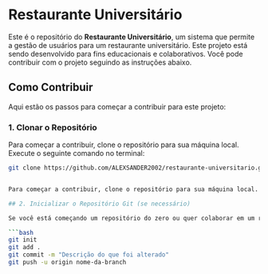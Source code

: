 # Restaurante Universitário

Este é o repositório do **Restaurante Universitário**, um sistema que permite a gestão de usuários para um restaurante universitário. Este projeto está sendo desenvolvido para fins educacionais e colaborativos. Você pode contribuir com o projeto seguindo as instruções abaixo.

## Como Contribuir

Aqui estão os passos para começar a contribuir para este projeto:

### 1. **Clonar o Repositório**

Para começar a contribuir, clone o repositório para sua máquina local. Execute o seguinte comando no terminal:

```bash
git clone https://github.com/ALEXSANDER2002/restaurante-universitario.git


Para começar a contribuir, clone o repositório para sua máquina local. Execute o seguinte comando no terminal:

## 2. Inicializar o Repositório Git (se necessário)

Se você está começando um repositório do zero ou quer colaborar em um repositório recém-criado, inicie o Git na pasta do projeto:

```bash
git init
git add .
git commit -m "Descrição do que foi alterado"
git push -u origin nome-da-branch

